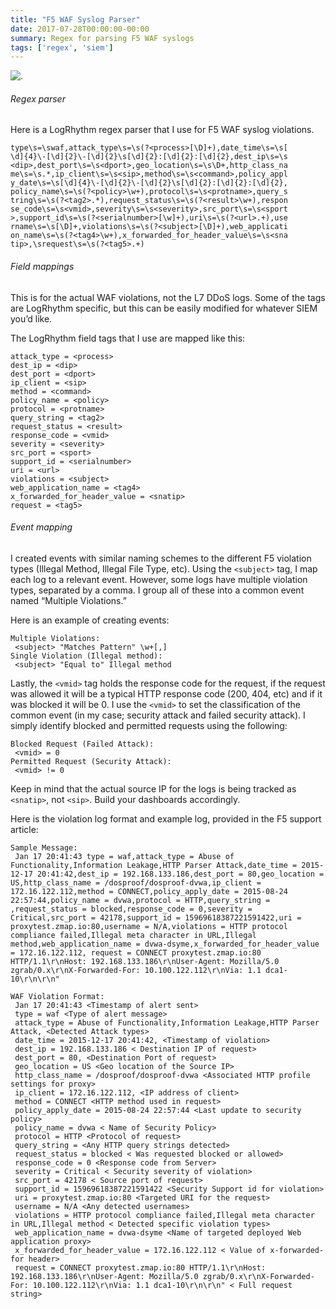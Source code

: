 ```yaml
---
title: "F5 WAF Syslog Parser"
date: 2017-07-28T00:00:00-00:00
summary: Regex for parsing F5 WAF syslogs
tags: ['regex', 'siem']
---
```


![.](/img/f5waf/f5_parser.png)

###### Regex parser

Here is a LogRhythm regex parser that I use for F5 WAF syslog violations.
```text
type\s=\swaf,attack_type\s=\s(?<process>[\D]+),date_time\s=\s[
\d]{4}\-[\d]{2}\-[\d]{2}\s[\d]{2}:[\d]{2}:[\d]{2},dest_ip\s=\s
<dip>,dest_port\s=\s<dport>,geo_location\s=\s\D+,http_class_na
me\s=\s.*,ip_client\s=\s<sip>,method\s=\s<command>,policy_appl
y_date\s=\s[\d]{4}\-[\d]{2}\-[\d]{2}\s[\d]{2}:[\d]{2}:[\d]{2},
policy_name\s=\s(?<policy>\w+),protocol\s=\s<protname>,query_s
tring\s=\s(?<tag2>.*),request_status\s=\s(?<result>\w+),respon
se_code\s=\s<vmid>,severity\s=\s<severity>,src_port\s=\s<sport
>,support_id\s=\s(?<serialnumber>[\w]+),uri\s=\s(?<url>.+),use
rname\s=\s[\D]+,violations\s=\s(?<subject>[\D]+),web_applicati
on_name\s=\s(?<tag4>\w+),x_forwarded_for_header_value\s=\s<sna
tip>,\srequest\s=\s(?<tag5>.+)
```

###### Field mappings

This is for the actual WAF violations, not the L7 DDoS logs. Some of the tags are LogRhythm specific, but this can be easily modified for whatever SIEM you’d like.

The LogRhythm field tags that I use are mapped like this:
```text
attack_type = <process>
dest_ip = <dip>
dest_port = <dport>
ip_client = <sip>
method = <command>
policy_name = <policy>
protocol = <protname>
query_string = <tag2>
request_status = <result>
response_code = <vmid>
severity = <severity>
src_port = <sport>
support_id = <serialnumber>
uri = <url>
violations = <subject>
web_application_name = <tag4>
x_forwarded_for_header_value = <snatip>
request = <tag5>
```

###### Event mapping

I created events with similar naming schemes to the different F5 violation types (Illegal Method, Illegal File Type, etc). Using the `<subject>` tag, I map each log to a relevant event. However, some logs have multiple violation types, separated by a comma. I group all of these into a common event named “Multiple Violations.”

Here is an example of creating events:
```text
Multiple Violations:
 <subject> "Matches Pattern" \w+[,]
Single Violation (Illegal method):
 <subject> "Equal to" Illegal method
```  

Lastly, the `<vmid>` tag holds the response code for the request, if the request was allowed it will be a typical HTTP response code (200, 404, etc) and if it was blocked it will be 0. I use the `<vmid>` to set the classification of the common event (in my case; security attack and failed security attack). I simply identify blocked and permitted requests using the following:
```text
Blocked Request (Failed Attack): 
 <vmid> = 0
Permitted Request (Security Attack):
 <vmid> != 0
```

Keep in mind that the actual source IP for the logs is being tracked as `<snatip>`, not `<sip>`. Build your dashboards accordingly.

Here is the violation log format and example log, provided in the F5 support article:
```text
Sample Message:
 Jan 17 20:41:43 type = waf,attack_type = Abuse of Functionality,Information Leakage,HTTP Parser Attack,date_time = 2015-12-17 20:41:42,dest_ip = 192.168.133.186,dest_port = 80,geo_location = US,http_class_name = /dosproof/dosproof-dvwa,ip_client = 172.16.122.112,method = CONNECT,policy_apply_date = 2015-08-24 22:57:44,policy_name = dvwa,protocol = HTTP,query_string = ,request_status = blocked,response_code = 0,severity = Critical,src_port = 42178,support_id = 15969618387221591422,uri = proxytest.zmap.io:80,username = N/A,violations = HTTP protocol compliance failed,Illegal meta character in URL,Illegal method,web_application_name = dvwa-dsyme,x_forwarded_for_header_value = 172.16.122.112, request = CONNECT proxytest.zmap.io:80 HTTP/1.1\r\nHost: 192.168.133.186\r\nUser-Agent: Mozilla/5.0 zgrab/0.x\r\nX-Forwarded-For: 10.100.122.112\r\nVia: 1.1 dca1-10\r\n\r\n"

WAF Violation Format:
 Jan 17 20:41:43 <Timestamp of alert sent>
 type = waf <Type of alert message>
 attack_type = Abuse of Functionality,Information Leakage,HTTP Parser Attack, <Detected Attack types>
 date_time = 2015-12-17 20:41:42, <Timestamp of violation>
 dest_ip = 192.168.133.186 < Destination IP of request>
 dest_port = 80, <Destination Port of request>
 geo_location = US <Geo location of the Source IP>
 http_class_name = /dosproof/dosproof-dvwa <Associated HTTP profile settings for proxy>
 ip_client = 172.16.122.112, <IP address of client>
 method = CONNECT <HTTP method used in request>
 policy_apply_date = 2015-08-24 22:57:44 <Last update to security policy>
 policy_name = dvwa < Name of Security Policy>
 protocol = HTTP <Protocol of request>
 query_string = <Any HTTP query strings detected>
 request_status = blocked < Was requested blocked or allowed>
 response_code = 0 <Response code from Server>
 severity = Critical < Security severity of violation>
 src_port = 42178 < Source port of request>
 support_id = 15969618387221591422 <Security Support id for violation>
 uri = proxytest.zmap.io:80 <Targeted URI for the request>
 username = N/A <Any detected usernames>
 violations = HTTP protocol compliance failed,Illegal meta character in URL,Illegal method < Detected specific violation types>
 web_application_name = dvwa-dsyme <Name of targeted deployed Web application proxy>
 x_forwarded_for_header_value = 172.16.122.112 < Value of x-forwarded-for header>
 request = CONNECT proxytest.zmap.io:80 HTTP/1.1\r\nHost: 192.168.133.186\r\nUser-Agent: Mozilla/5.0 zgrab/0.x\r\nX-Forwarded-For: 10.100.122.112\r\nVia: 1.1 dca1-10\r\n\r\n" < Full request string>
```